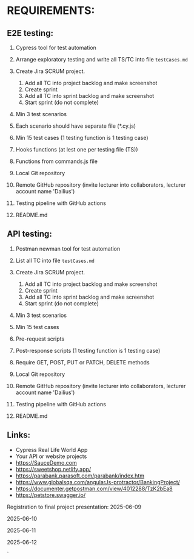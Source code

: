 # REQUIREMENTS:

## E2E testing:
1. Cypress tool for test automation
2. Arrange exploratory testing and write all TS/TC into file `testCases.md`
3. Create Jira SCRUM project.
   1. Add all TC into project backlog and make screenshot
   2. Create sprint
   3. Add all TC into sprint backlog and make screenshot
   4. Start sprint (do not complete)
   
4. Min 3 test scenarios
5. Each scenario should have separate file (*.cy.js)
6. Min 15 test cases (1 testing function is 1 testing case)
7. Hooks functions (at lest one per testing file (TS))
8. Functions from commands.js file
9.  Local Git repository
10. Remote GitHub repository (invite lecturer into collaborators, lecturer account name 'Dailius')
11. Testing pipeline with GitHub actions
12. README.md 

## API testing:
1. Postman newman tool for test automation
2. List all TC into file `testCases.md` 
3. Create Jira SCRUM project.
   1. Add all TC into project backlog and make screenshot
   2. Create sprint
   3. Add all TC into sprint backlog and make screenshot
   4. Start sprint (do not complete)
   
4. Min 3 test scenarios
5. Min 15 test cases
6. Pre-request scripts
7. Post-response scripts (1 testing function is 1 testing case)
8. Require GET, POST, PUT or PATCH, DELETE methods
9. Local Git repository
10. Remote GitHub repository (invite lecturer into collaborators, lecturer account name 'Dailius')
11. Testing pipeline with GitHub actions
12. README.md 


## Links:
* Cypress Real Life World App
* Your API or website projects
* https://SauceDemo.com  
* https://sweetshop.netlify.app/  
* https://parabank.parasoft.com/parabank/index.htm  
* https://www.globalsqa.com/angularJs-protractor/BankingProject/  
* https://documenter.getpostman.com/view/4012288/TzK2bEa8
* https://petstore.swagger.io/
  

Registration to final project presentation: 
2025-06-09

2025-06-10

2025-06-11

2025-06-12


 
`